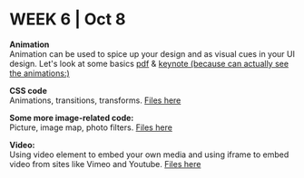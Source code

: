 <h1>WEEK 6 | Oct 8 </h1>
<p><strong>Animation</strong><br>
Animation can be used to spice up your design and as visual cues in your UI design. Let's look at some basics <a href="IntrotoWeb_W6_TransitionsTransforms.pdf">pdf</a> & <a href="IntrotoWeb_W6_TransitionsTransforms.key">keynote (because can actually see the animations:) </a> </p>
<p><strong>CSS code</strong><br>
Animations, transitions, transforms. <a href="https://github.com/miraalibek/NYU_IDM_IntroToWeb/blob/master/W6_Oct8/animation_picture_video/index.html">Files here</a></p>
<p><strong>Some more image-related code:</strong><br>
Picture, image map, photo filters. <a href="https://github.com/miraalibek/NYU_IDM_IntroToWeb/blob/master/W6_Oct8/animation_picture_video/photo.html">Files here</a></p>
<p><strong>Video:</strong> <br>
Using video element to embed your own media and using iframe to embed video from sites like Vimeo and Youtube. <a href="https://github.com/miraalibek/NYU_IDM_IntroToWeb/blob/master/W6_Oct8/animation_picture_video/video.html">Files here</a></p>
